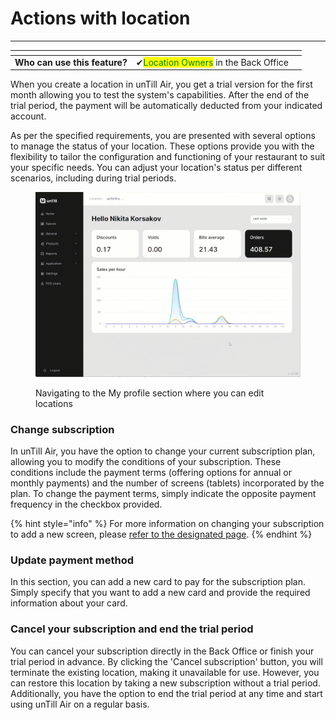 # Actions with location

***

<table data-card-size="large" data-view="cards"><thead><tr><th></th><th></th><th></th></tr></thead><tbody><tr><td><strong>Who can use this feature?</strong></td><td><span data-gb-custom-inline data-tag="emoji" data-code="2714">✔</span><mark style="color:green;">Location Owners</mark> in the Back Office</td><td></td></tr></tbody></table>

When you create a location in unTill Air, you get a trial version for the first month allowing you to test the system's capabilities. After the end of the trial period, the payment will be automatically deducted from your indicated account.&#x20;

As per the specified requirements, you are presented with several options to manage the status of your location. These options provide you with the flexibility to tailor the configuration and functioning of your restaurant to suit your specific needs. You can adjust your location's status per different scenarios, including during trial periods.&#x20;

<figure><img src="../../.gitbook/assets/location-actions.gif" alt=""><figcaption><p>Navigating to the My profile section where you can edit locations</p></figcaption></figure>

### Change subscription

In unTill Air, you have the option to change your current subscription plan, allowing you to modify the conditions of your subscription. These conditions include the payment terms (offering options for annual or monthly payments) and the number of screens (tablets) incorporated by the plan. To change the payment terms, simply indicate the opposite payment frequency in the checkbox provided.

{% hint style="info" %}
For more information on changing your subscription to add a new screen, please [refer to the designated page](add-new-screen.md).
{% endhint %}

### Update payment method

In this section, you can add a new card to pay for the subscription plan. Simply specify that you want to add a new card and provide the required information about your card.

### Cancel your subscription and end the trial period

You can cancel your subscription directly in the Back Office or finish your trial period in advance. By clicking the 'Cancel subscription' button, you will terminate the existing location, making it unavailable for use. However, you can restore this location by taking a new subscription without a trial period. Additionally, you have the option to end the trial period at any time and start using unTill Air on a regular basis.&#x20;
